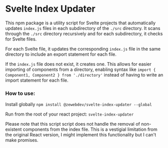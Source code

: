 # Svelte Index Updater

This npm package is a utility script for Svelte projects that automatically updates `index.js` files in each subdirectory of the `./src` directory. It scans through the `./src` directory recursively and for each subdirectory, it checks for Svelte files.

For each Svelte file, it updates the corresponding `index.js` file in the same directory to include an export statement for each file.

If the `index.js` file does not exist, it creates one. This allows for easier importing of components from a directory, enabling syntax like `import { Component1, Component2 } from './directory'` instead of having to write an import statement for each file.

### How to use:

Install globally ``npm install @zewebdev/svelte-index-updater --global``

Run from the root of your react project: ``svelte-index-updater``

Please note that this script script does not handle the removal of non-existent components from the index file. This is a vestigial limitation from the original React version, I might implement this functionality but I can't make promises.
